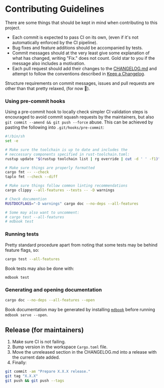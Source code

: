 # Contributing Guidelines

There are some things that should be kept in mind when contributing to this project.
- Each commit is expected to pass CI on its own, (even if it's not automatically enforced by the CI pipeline).
- Bug fixes and feature additions should be accompanied by tests.
- Commit messages should at the very least give some explanation of what has changed, writing "Fix." does not count. Gold star to you if the message also includes a motivation.
- Each pull request should add their changes to the [CHANGELOG.md](CHANGELOG.md) and attempt to follow the conventions described in [Keep a Changelog](https://keepachangelog.com).

Structure requirements on commit messages, issues and pull requests are other than that pretty relaxed, (for now 🤞).

### Using pre-commit hooks

 Using a pre-commit hook to locally check simpler CI validation steps is encouraged to avoid commit squash requests by the maintainers, but also `git commit --amend && git push --force` abuse. This can be achieved by pasting the following into `.git/hooks/pre-commit`:

```sh
#!/bin/sh
set -e

# Make sure the toolchain is up to date and includes the
# neccessary components specified in rust-toolchain.toml:
rustup update "$(rustup toolchain list | rg override | cut -d ' ' -f1)"

# Make sure things are properly formatted
cargo fmt -- --check
taplo fmt --check --diff

# Make sure things follow common linting recommendations
cargo clippy --all-features --tests -- -D warnings

# Check documention
RUSTDOCFLAGS="-D warnings" cargo doc --no-deps --all-features

# Some may also want to uncomment:
# cargo test --all-features
# mdbook test
```

### Running tests

Pretty standard procedure apart from noting that some tests may be behind feature flags, so:

```sh
cargo test --all-features
```

Book tests may also be done with:

```sh
mdbook test
```

### Generating and opening documentation

```sh
cargo doc --no-deps --all-features --open
```

Book documentation may be generated by installing [`mdbook`](https://rust-lang.github.io/mdBook/guide/installation.html) before running `mdbook serve --open`.

## Release (for maintainers)

1. Make sure CI is not failing.
2. Bump version in the workspace `Cargo.toml` file.
3. Move the unreleased section in the CHANGELOG.md into a release with the current date added.
4. Finally:

```sh
git commit -am "Prepare X.X.X release."
git tag "X.X.X"
git push && git push --tags
```
